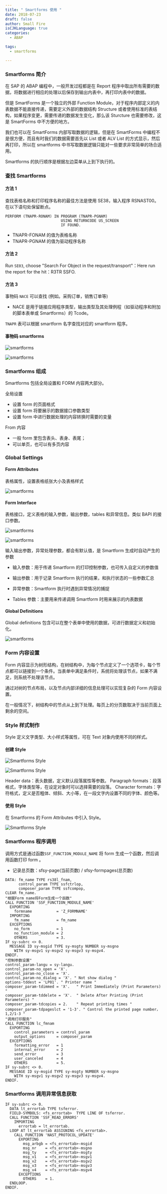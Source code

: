 ```yaml
---
title: " Smartforms 使用 "
date: 2018-07-23
draft: false
author: Small Fire
isCJKLanguage: true
categories: 
  - ABAP

tags: 
  - smartforms

---
```


### Smartforms 简介

在 SAP 的 ABAP 编程中，一般开发过程都是在 Report 程序中取出所有需要的数据，将数据进行相应的处理以后保存到输出内表中，再打印内表中的数据。

但是 SmartForms 是一个独立的外部 Function Module，对于程序内部定义的内表数据不能直接传递，需要定义外部的数据结构 Structure 或者使用标准的表结构，如果程序变更，需要传递的数据发生变化，那么该 Sturcture 也需要修改，这是 SmartForms 中不方便的地方。

我们也可以在 SmartForms 内部写取数据的逻辑，但是在 SmartForms 中编程不是很方便，而且有时我们的数据需要首先以 List 或者 ALV List 的方式显示，然后再打印，所以在 smartforms 中书写取数据逻辑只能对一些要求非常简单的场合适用。

Smartforms 的执行顺序是根据左边菜单从上到下执行的。

### 查找 Smartforms

#### 方法 1

查找表格名称和打印程序名称的最佳方法是使用 SE38，输入程序 RSNAST00。 在以下语句处保留断点。

```ABAP
PERFORM (TNAPR-RONAM) IN PROGRAM (TNAPR-PGNAM) 
                         USING RETURNCODE US_SCREEN
                         IF FOUND.
```

- TNAPR-FONAM 的值为表格名称
- TNAPR-PGNAM 的值为驱动程序名称

#### 方法 2

Run `SE03`, choose "Search For Object in the request/transport"：Here run the report for the hit：R3TR SSFO.

#### 方法 3

事物码 `NACE` 可以查找 (例如。采购订单，销售订单等)

- NACE 是用于链接应用程序类型，输出类型及其处理例程（如驱动程序和附加的脚本表单或 Smartforms）的 Tcode。

`TNAPR` 表可以根据 smartform 名字查找对应的 smartform 程序。

#### 事物码 smartforms

![smartforms](/images/ABAP/smartform0.png)

![smartforms](/images/ABAP/smartform1.png)

### Smartforms 组成

Smartforms 包括全局设置和 FORM 内容两大部分。

全局设置

- 设置 form 的页面格式
- 设置 form 将要展示的数据接口参数类型
- 设置 form 中进行数据处理的内容转换时需要的变量

From 内容

- 一般 form 里包含表头、表身、表尾；
- 可以单页，也可以有多页内容

### Global Settings

#### Form Attributes

表格属性，设置表格纸张大小及表格样式

![smartforms](/images/ABAP/smartform2.png)

#### Form Interface

表格接口，定义表格的输入参数，输出参数，tables 和异常信息。类似 BAPI 的接口参数。

![smartforms](/images/ABAP/smartform3.png)

![smartforms](/images/ABAP/smartform4.png)

输入输出参数，异常处理参数，都会有默认值，是 Smartform 生成时自动产生的参数

- 输入参数：用于传递 Smartform 的打印控制参数，也可传入自定义的参数值
- 输出参数：用于记录 Smartform 执行的结果，和执行状态的一些参数汇总
- 异常参数：Smartform 执行时遇到异常情况的捕捉

- Tables 参数：主要用来传递调用 Smartform 时用来展示的内表数据


#### Global Definitions

Global definitions 包含可以在整个表单中使用的数据，可进行数据定义和初始化。

![smartforms](/images/ABAP/smartform5.png)

### Form 内容设置

Form 内容显示为树形结构，在树结构中，为每个节点定义了一个选项卡，每个节点都可以链接到一个条件。当表单中满足条件时，系统将处理该节点，如果不满足，则系统不处理该节点。

通过对树的节点布局，以及节点内部详细的信息处理可以实现复杂的 Form 内容设置。

在一般情况下，树结构中的节点从上到下处理。每页上的分页数取决于当前页面上剩余的空间。

### Style 样式制作

Style 定义文字类型、大小样式等属性，可在 Text 对象内使用不同的样式。

#### 创建 Style

![Smartforms Style](/images/ABAP/smartform6.png)

![Smartforms Style](/images/ABAP/smartform7.png)

Header data：表头数据，定义默认段落属性等参数。 
Paragraph formats：段落格式，字体类型等，在设定对象时可以选择需要的段落。 
Character formats：字符格式，定义是否粗体、倾斜、大小等，在一段文字内设置不同的字体、颜色等。

#### 使用 Style

在 Smartforms 的 Form Attributes 中引入 Style。

![Smartforms Style](/images/ABAP/smartform8.png)

### Smartforms 程序调用

调用方式是通过函数`SSF_FUNCTION_MODULE_NAME` 将 form 生成一个函数，然后调用函数打印 form 。

- 记录总页数：sfsy-page(当前页数) / sfsy-formpages(总页数)

```JS
DATA: fm_name TYPE rs38l_fnam,
      control_param TYPE ssfctrlop,
      composer_param TYPE ssfcompop,	
CLEAR fm_name.
"根据Form name将Form生成一个函数"
CALL FUNCTION 'SSF_FUNCTION_MODULE_NAME'
  EXPORTING
    formname           = 'Z_FORMNAME'
  IMPORTING
    fm_name            = fm_name
  EXCEPTIONS
    no_form            = 1
    no_function_module = 2
    OTHERS             = 3.
IF sy-subrc <> 0.
  MESSAGE ID sy-msgid TYPE sy-msgty NUMBER sy-msgno
    WITH sy-msgv1 sy-msgv2 sy-msgv3 sy-msgv4.
ENDIF.
"控制参数设置"
control_param-langu = sy-langu.
control_param-no_open = 'X'.
control_param-no_close = 'X'.
control_param-no_dialog = 'X'. " Not show dialog "
options-tddest = 'LP01'. " Printer name "
composer_param-tdimmed = 'X'.   " Print Immediately (Print Parameters) "
composer_param-tddelete = 'X'.  " Delete After Printing (Print Parameters) "   
composer_param-tdcopies = 2.    " Repeat printing times "
composer_param-tdpageslct = '1-3'. " Control the printed page number，1,2/1-3 "
"调用打印服务"
CALL FUNCTION lc_fmnam
  EXPORTING
    control_parameters = control_param
    output_options     = composer_param
  EXCEPTIONS
    formatting_error   = 1
    internal_error     = 2
    send_error         = 3
    user_canceled      = 4
    OTHERS             = 5.
IF sy-subrc <> 0.
  MESSAGE ID sy-msgid TYPE sy-msgty NUMBER sy-msgno
    WITH sy-msgv1 sy-msgv2 sy-msgv3 sy-msgv4.
ENDIF.
```

### Smartforms  调用异常信息获取

```ABAP
IF sy-subrc <> 0.
  DATA lt_errortab TYPE tsferror.
  FIELD-SYMBOLS: <fs_errortab>  TYPE LINE OF tsferror.
  CALL FUNCTION 'SSF_READ_ERRORS'
    IMPORTING
      errortab = lt_errortab.
  LOOP AT lt_errortab ASSIGNING <fs_errortab>.
    CALL FUNCTION 'NAST_PROTOCOL_UPDATE'
      EXPORTING
        msg_arbgb = <fs_errortab>-msgid
        msg_nr    = <fs_errortab>-msgno
        msg_ty    = <fs_errortab>-msgty
        msg_v1    = <fs_errortab>-msgv1
        msg_v2    = <fs_errortab>-msgv2
        msg_v3    = <fs_errortab>-msgv3
        msg_v4    = <fs_errortab>-msgv4
      EXCEPTIONS
        OTHERS    = 1.
  ENDLOOP.
ENDIF.
```




